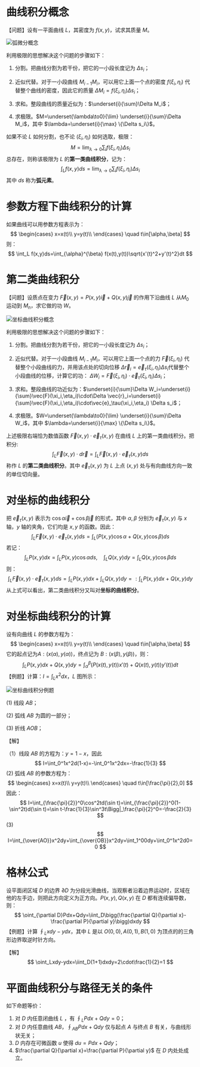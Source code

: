 # 曲线积分概念

【问题】设有一平面曲线 $L$，其密度为 $f(x,y)$，试求其质量 $M$。

![弧微分概念](弧微分概念.png)

利用极限的思想解决这个问题的步骤如下：

1. 分割。把曲线分割为若干份，把它的一小段长度记为 $\Delta s_i$；
2. 近似代替。对于一小段曲线 $M_{i-1}M_i$，可以用它上面一个点的密度 $f(\xi_i,\eta_i)$ 代替整个曲线的密度，因此它的质量 $\Delta M_i=f(\xi_i,\eta_i)\Delta s_i$；

3. 求和。整段曲线的质量近似为：$\underset{i}{\sum}\Delta M_i$；
4. 求极限。$M=\underset{\lambda\to0}{\lim} \underset{i}{\sum}\Delta M_i$，其中 $\lambda=\underset{i}{\max} \{\Delta s_i\}$。

如果不论 $L$ 如何分割，也不论 $(\xi_i,\eta_i)$ 如何选取，极限：
$$
M=\lim_{\lambda\to0}\sum_{i}f(\xi_i,\eta_i)\Delta s_i
$$
总存在，则称该极限为 $L$ 的**第一类曲线积分**，记为：
$$
\int_L f(x,y)ds=\lim_{\lambda\to0}\sum_{i}f(\xi_i,\eta_i)\Delta s_i
$$
其中 $ds$ 称为**弧元素**。

# 参数方程下曲线积分的计算

如果曲线可以用参数方程表示为：
$$
\begin{cases}
x=x(t)\\
y=y(t)\\
\end{cases}
\quad t\in[\alpha,\beta]
$$
则：
$$
\int_L f(x,y)ds=\int_{\alpha}^{\beta} f(x(t),y(t))\sqrt{x'(t)^2+y'(t)^2}dt
$$

# 第二类曲线积分

【问题】设质点在变力 $\vec{F}(x,y)=P(x,y)\vec{i}+Q(x,y)\vec{j}$ 的作用下沿曲线 $L$ 从$M_0$ 运动到 $M_n$，求它做的功 $W$。

![坐标曲线积分概念](坐标曲线积分概念.png)

利用极限的思想解决这个问题的步骤如下：

1. 分割。把曲线分割为若干份，把它的一小段长度记为 $\Delta s_i$；
2. 近似代替。对于一小段曲线 $M_{i-1}M_i$，可以用它上面一个点的力  $\vec{F}(\xi_i,\eta_i)$  代替整个小段曲线的力，并用该点处的切向位移 $\Delta \vec{r}_i=\vec{e}_\tau(\xi_i,\eta_i)\Delta s_i$代替整个小段曲线的位移，计算它的功： $\Delta W_i=\vec{F}(\xi_i,\eta_i)\cdot \vec{e}_\tau(\xi_i,\eta_i)\Delta s_i$；

3. 求和。整段曲线的功近似为：$\underset{i}{\sum}\Delta W_i=\underset{i}{\sum}\vec{F}(\xi_i,\eta_i)\cdot\Delta \vec{r}_i=\underset{i}{\sum}\vec{F}(\xi_i,\eta_i)\cdot\vec{e}_\tau(\xi_i,\eta_i) \Delta s_i$；
4. 求极限。$W=\underset{\lambda\to0}{\lim} \underset{i}{\sum}\Delta W_i$，其中 $\lambda=\underset{i}{\max} \{\Delta s_i\}$。

上述极限右端恰为数值函数 $\vec{F}(x,y)\cdot\vec{e}_\tau(x,y)$ 在曲线 $L$ 上的第一类曲线积分。把积分:
$$
\int_L\vec{F}(x,y)\cdot d\vec{r}=\int_L \vec{F}(x,y)\cdot \vec{e}_{\tau}(x,y) ds
$$
称作 $L$ 的**第二类曲线积分**。其中 $\vec{e}_{\tau}(x,y)$ 为 $L$ 上点 $(x,y)$ 处与有向曲线方向一致的单位切向量。



# 对坐标的曲线积分

把 $\vec{e}_{\tau}(x,y)$ 表示为 $\cos\alpha \vec{i}+\cos\beta \vec{j}$ 的形式，其中 $\alpha,\beta$ 分别为  $\vec{e}_{\tau}(x,y)$ 与 $x$ 轴，$y$ 轴的夹角，它们均是 $x, y$ 的函数。因此：
$$
\int_L \vec{F}(x,y)\cdot \vec{e}_{\tau}(x,y) ds=\int_L \bigg(P(x,y)\cos\alpha+Q(x,y)\cos\beta \bigg)ds
$$
若记：
$$
\int_L P(x,y)dx=\int_L P(x,y)\cos\alpha ds,\quad\int_L Q(x,y)dy=\int_L Q(x,y)\cos\beta ds
$$
则：
$$
\int_L \vec{F}(x,y)\cdot \vec{e}_{\tau}(x,y) ds=\int_L P(x,y)dx+\int_L Q(x,y)dy=:\int_L P(x,y)dx+Q(x,y)dy
$$
从上式可以看出，第二类曲线积分又叫对**坐标的曲线积分**。



# 对坐标曲线积分的计算

设有向曲线 $L$ 的参数方程为：
$$
\begin{cases}
x=x(t)\\
y=y(t)\\
\end{cases}
\quad t\in[\alpha,\beta]
$$
它的起点记为$A:(x(\alpha),y(\alpha))$，终点记为 $B:(x(\beta),y(\beta))$，则：
$$
\int_L P(x,y)dx+Q(x,y)dy=\int_\alpha^\beta\bigg( P(x(t),y(t))x'(t)+Q(x(t),y(t))y'(t) \bigg)dt
$$
【例题】计算：$I=\int_Lx^2dx$，$L$ 图所示：

![坐标曲线积分例题](坐标曲线积分例题.png)

(1) 线段 $AB$；

(2) 弧线 $AB$ 为圆的一部分；

(3) 折线 $AOB$；

【解】

（1）线段 $AB$ 的方程为：$y=1-x$，因此
$$
I=\int_0^1x^2d(1-x)=-\int_0^1x^2dx=-\frac{1}{3}
$$
(2) 弧线 $AB$ 的参数方程为：
$$
\begin{cases}
x=x(t)\\
y=y(t)\\
\end{cases}
\quad t\in[\frac{\pi}{2},0]
$$
因此：
$$
I=\int_{\frac{\pi}{2}}^0\cos^2td(\sin t)=\int_{\frac{\pi}{2}}^0(1-\sin^2t)d(\sin t)=\sin t-\frac{1}{3}\sin^3t\Bigg|_\frac{\pi}{2}^0=-\frac{2}{3}
$$
(3) 
$$
I=\int_{\over{AO}}x^2dy+\int_{\over{OB}}x^2dy=\int_1^00dy+\int_0^1x^2d0=0
$$

# 格林公式

设平面闭区域 $D$ 的边界 $\partial D$ 为分段光滑曲线，当观察者沿着边界运动时，区域在他的左手边，则把此方向定义为正方向。$P(x,y),Q(x,y)$ 在 $D$ 都有连续偏导数，则：
$$
\oint_{\partial D}Pdx+Qdy=\iint_D\bigg(\frac{\partial Q}{\partial x}-\frac{\partial P}{\partial y}\bigg)dxdy
$$
【例题】计算 $\oint_Lxdy-ydx$，其中 $L$ 是以 $O(0,0),A(0,1),B(1,0)$ 为顶点的的三角形边界取逆时针方向。

【解】
$$
\oint_Lxdy-ydx=\iint_D(1+1)dxdy=2\cdot\frac{1}{2}=1
$$

# 平面曲线积分与路径无关的条件

如下命题等价：

1. 对 $D$ 内任意闭曲线 $L$ ，有 $\oint_L Pdx+Qdy=0$；
2. 对 $D$ 内任意曲线 $AB$，$\oint_{AB} Pdx+Qdy$ 仅与起点 $A$ 与终点 $B$ 有关，与曲线形状无关；
3. $D$ 内存在可微函数 $u$ 使得 $du=Pdx+Qdy$；
4. $\frac{\partial Q}{\partial x}=\frac{\partial P}{\partial y}$ 在 $D$ 内处处成立。

